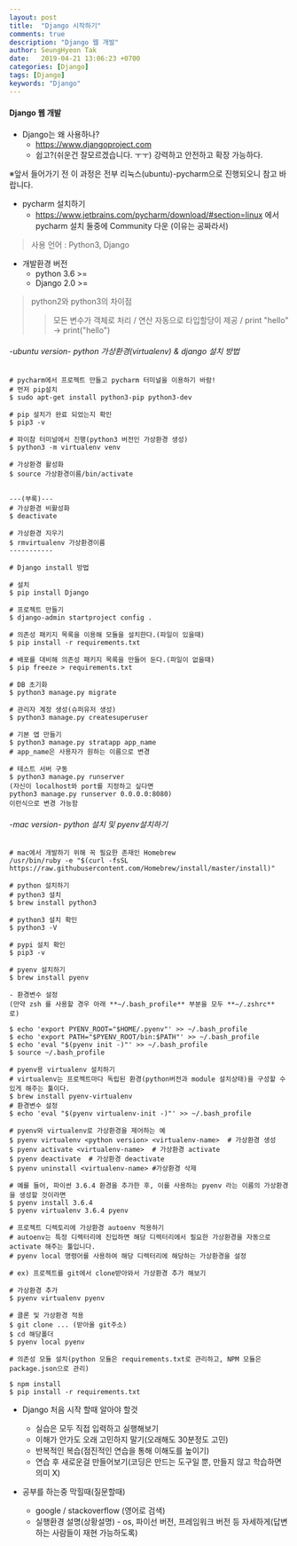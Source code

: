 ```yaml
---
layout: post
title:  "Django 시작하기"
comments: true
description: "Django 웹 개발"
author: SeungHyeon Tak
date:   2019-04-21 13:06:23 +0700
categories: [Django]
tags: [Django]
keywords: "Django"
---
```

#### Django 웹 개발

* Django는 왜 사용하나?
   * https://www.djangoproject.com
   * 쉽고?(쉬운건 잘모르겠습니다. ㅜㅜ) 강력하고 안전하고 확장 가능하다.

※앞서 들어가기 전 이 과정은 전부 리눅스(ubuntu)-pycharm으로 진행되오니 참고 바랍니다.

* pycharm 설치하기
   * https://www.jetbrains.com/pycharm/download/#section=linux 에서 pycharm 설치
     둘중에 Community 다운 (이유는 공짜라서)

> 사용 언어 : Python3, Django

* 개발환경 버전
  * python 3.6 >=
  * Django 2.0 >=
> python2와 python3의 차이점
>
> > 모든 변수가 객체로 처리 / 연산 자동으로 타입할당이 제공 / print "hello" -> print("hello") 

###### -ubuntu version- python 가상환경(virtualenv) & django 설치 방법 

```
# pycharm에서 프로젝트 만들고 pycharm 터미널을 이용하기 바람!
# 먼저 pip설치
$ sudo apt-get install python3-pip python3-dev

# pip 설치가 완료 되었는지 확인
$ pip3 -v

# 파이참 터미널에서 진행(python3 버전인 가상환경 생성)
$ python3 -m virtualenv venv

# 가상환경 활성화
$ source 가상환경이름/bin/activate


---(부록)---
# 가상환경 비활성화
$ deactivate

# 가상환경 지우기
$ rmvirtualenv 가상환경이름
-----------

# Django install 방법

# 설치
$ pip install Django

# 프로젝트 만들기
$ django-admin startproject config .

# 의존성 패키지 목록을 이용해 모듈을 설치한다.(파일이 있을때)
$ pip install -r requirements.txt

# 배포를 대비해 의존성 패키지 목록을 만들어 둔다.(파일이 없을때)
$ pip freeze > requirements.txt

# DB 초기화
$ python3 manage.py migrate

# 관리자 계정 생성(슈퍼유저 생성)
$ python3 manage.py createsuperuser

# 기본 앱 만들기
$ python3 manage.py stratapp app_name
# app_name은 사용자가 원하는 이름으로 변경

# 테스트 서버 구동
$ python3 manage.py runserver
(자신이 localhost와 port를 지정하고 싶다면 
python3 manage.py runserver 0.0.0.0:8080)
이런식으로 변경 가능함
```

###### -mac version- python 설치 및 pyenv설치하기

```
# mac에서 개발하기 위해 꼭 필요한 존재인 Homebrew
/usr/bin/ruby -e "$(curl -fsSL https://raw.githubusercontent.com/Homebrew/install/master/install)"

# python 설치하기
# python3 설치
$ brew install python3

# python3 설치 확인
$ python3 -V

# pypi 설치 확인
$ pip3 -v

# pyenv 설치하기
$ brew install pyenv

- 환경변수 설정
(만약 zsh 를 사용할 경우 아래 **~/.bash_profile** 부분을 모두 **~/.zshrc** 로)

$ echo 'export PYENV_ROOT="$HOME/.pyenv"' >> ~/.bash_profile
$ echo 'export PATH="$PYENV_ROOT/bin:$PATH"' >> ~/.bash_profile
$ echo 'eval "$(pyenv init -)"' >> ~/.bash_profile
$ source ~/.bash_profile

# pyenv용 virtualenv 설치하기
# virtualenv는 프로젝트마다 독립된 환경(python버전과 module 설치상태)을 구성할 수 있게 해주는 툴이다.
$ brew install pyenv-virtualenv
# 환경변수 설정
$ echo 'eval "$(pyenv virtualenv-init -)"' >> ~/.bash_profile

# pyenv와 virtualenv로 가상환경을 제어하는 예
$ pyenv virtualenv <python version> <virtualenv-name>  # 가상환경 생성
$ pyenv activate <virtualenv-name>  # 가상환경 activate
$ pyenv deactivate  # 가상환경 deactivate
$ pyenv uninstall <virtualenv-name> #가상환경 삭제

# 예를 들어, 파이썬 3.6.4 환경을 추가한 후, 이를 사용하는 pyenv 라는 이름의 가상환경을 생성할 것이라면
$ pyenv install 3.6.4 
$ pyenv virtualenv 3.6.4 pyenv

# 프로젝트 디렉토리에 가상환경 autoenv 적용하기
# autoenv는 특정 디렉터리에 진입하면 해당 디렉터리에서 필요한 가상환경을 자동으로 activate 해주는 툴입니다.
# pyenv local 명령어를 사용하여 해당 디렉터리에 해당하는 가상환경을 설정

# ex) 프로젝트를 git에서 clone받아와서 가상환경 추가 해보기

# 가상환경 추가
$ pyenv virtualenv pyenv

# 클론 및 가상환경 적용
$ git clone ... (받아올 git주소)
$ cd 해당폴더
$ pyenv local pyenv

# 의존성 모듈 설치(python 모듈은 requirements.txt로 관리하고, NPM 모듈은 package.json으로 관리)

$ npm install
$ pip install -r requirements.txt
```

* Django 처음 시작 할때 알아야 할것
   * 실습은 모두 직접 입력하고 실행해보기
   * 이해가 안가도 오래 고민하지 말기(오래해도 30분정도 고민)
   * 반복적인 복습(점진적인 연습을 통해 이해도를 높이기)
   * 연습 후 새로운걸 만들어보기(코딩은 만드는 도구일 뿐, 만들지 않고 학습하면 의미 X)

* 공부를 하는중 막힐때(질문할때)
   * google / stackoverflow (영어로 검색)
   * 실행환경 설명(상황설명) - os, 파이선 버전, 프레임워크 버전 등 자세하게(답변 하는 사람들이 재현 가능하도록)
